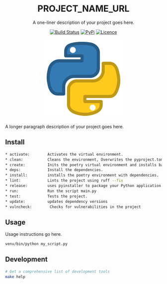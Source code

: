 <div align="center">

# PROJECT_NAME_URL

A one-liner description of your project goes here.

[![Build Status](https://github.com/USERNAME/PROJECT_NAME_URL/workflows/build/badge.svg)](https://github.com/USERNAME/PROJECT_NAME_URL/actions)
[![PyPi](https://img.shields.io/pypi/v/PROJECT_NAME_URL)](https://pypi.org/project/PROJECT_NAME_URL)
[![Licence](https://img.shields.io/github/license/USERNAME/PROJECT_NAME_URL)](LICENSE)

<img src="https://raw.githubusercontent.com/justintime50/assets/main/src/python-template/showcase.png" alt="Showcase">

</div>

A longer paragraph description of your project goes here.

## Install

```bash
* activate:        Activates the virtual environment.
* clean:           Cleans the environment, Overwrites the pyproject.toml file
* create:          Inits the poetry virtual environment and installs baseline packages.
* deps:            Install the dependencies.
* install:         installs the poetry environment with dependencies.
* lint:            Lints the project using ruff --fix
* release:         uses pyinstaller to package your Python application into a single package
* run:             Run the script main.py
* test:            Tests the project.
* update:          updates dependency versions
* vulncheck:        Checks for vulnerabilities in the project
```

## Usage

Usage instructions go here.

```bash
venv/bin/python my_script.py
```

## Development

```bash
# Get a comprehensive list of development tools
make help
```
